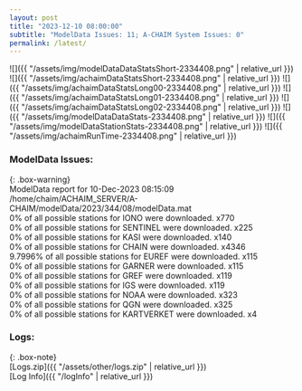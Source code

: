 ```yaml
---
layout: post
title: "2023-12-10 08:00:00"
subtitle: "ModelData Issues: 11; A-CHAIM System Issues: 0"
permalink: /latest/
---
```


![]({{ "/assets/img/modelDataDataStatsShort-2334408.png" | relative_url }})
![]({{ "/assets/img/achaimDataStatsShort-2334408.png" | relative_url }})
![]({{ "/assets/img/achaimDataStatsLong00-2334408.png" | relative_url }})
![]({{ "/assets/img/achaimDataStatsLong01-2334408.png" | relative_url }})
![]({{ "/assets/img/achaimDataStatsLong02-2334408.png" | relative_url }})
![]({{ "/assets/img/modelDataDataStats-2334408.png" | relative_url }})
![]({{ "/assets/img/modelDataStationStats-2334408.png" | relative_url }})
![]({{ "/assets/img/achaimRunTime-2334408.png" | relative_url }})


### ModelData Issues:  
  
{: .box-warning}  
 ModelData report for 10-Dec-2023 08:15:09   
 /home/chaim/ACHAIM_SERVER/A-CHAIM/modelData/2023/344/08/modelData.mat   
 0% of all possible stations for IONO were downloaded. x770   
 0% of all possible stations for SENTINEL were downloaded. x225   
 0% of all possible stations for KASI were downloaded. x140   
 0% of all possible stations for CHAIN were downloaded. x4346   
 9.7996% of all possible stations for EUREF were downloaded. x115   
 0% of all possible stations for GARNER were downloaded. x115   
 0% of all possible stations for GREF were downloaded. x119   
 0% of all possible stations for IGS were downloaded. x119   
 0% of all possible stations for NOAA were downloaded. x323   
 0% of all possible stations for QGN were downloaded. x325   
 0% of all possible stations for KARTVERKET were downloaded. x4   
  


### Logs:  
  
{: .box-note}  
[Logs.zip]({{ "/assets/other/logs.zip" | relative_url }})  
[Log Info]({{ "/logInfo" | relative_url }})  
